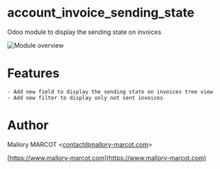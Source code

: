# account_invoice_sending_state
Odoo module to display the sending state on invoices

![Module overview](https://github.com/mmarcot/account_invoice_sending_state/blob/13.0/static/src/img/tree_view.png?raw=true)

# Features
    - Add new field to display the sending state on invoices tree view
    - Add new filter to display only not sent invoices

# Author

Mallory MARCOT <[contact@mallory-marcot.com](mailto:contact@mallory-marcot.com)>

[https://www.mallory-marcot.com](https://www.mallory-marcot.com)
